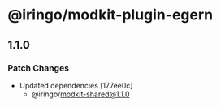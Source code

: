 # @iringo/modkit-plugin-egern

## 1.1.0

### Patch Changes

- Updated dependencies [177ee0c]
  - @iringo/modkit-shared@1.1.0
